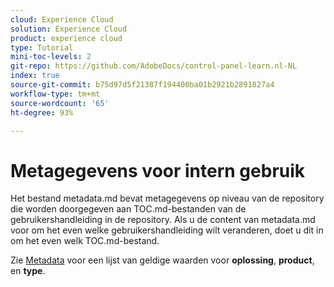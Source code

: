 ```yaml
---
cloud: Experience Cloud
solution: Experience Cloud
product: experience cloud
type: Tutorial
mini-toc-levels: 2
git-repo: https://github.com/AdobeDocs/control-panel-learn.nl-NL
index: true
source-git-commit: b75d97d5f21387f194400ba01b2921b2891827a4
workflow-type: tm+mt
source-wordcount: '65'
ht-degree: 93%

---
```



# Metagegevens voor intern gebruik

Het bestand metadata.md bevat metagegevens op niveau van de repository die worden doorgegeven aan TOC.md-bestanden van de gebruikershandleiding in de repository. Als u de content van metadata.md voor om het even welke gebruikershandleiding wilt veranderen, doet u dit in om het even welk TOC.md-bestand.

Zie [Metadata](https://experienceleague.adobe.com/docs/authoring-guide-exl/using/editing/user-guide-setup/metadata.html?lang=nl) voor een lijst van geldige waarden voor **oplossing**, **product**, en **type**.
